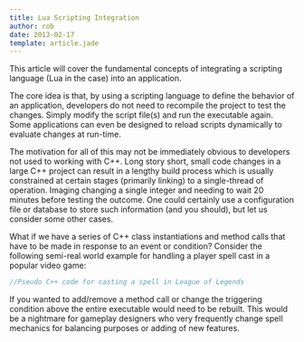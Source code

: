 ```yaml
---
title: Lua Scripting Integration
author: rob
date: 2013-02-17
template: article.jade
---
```


This article will cover the fundamental concepts of integrating a scripting language (Lua in the case) into an application.

The core idea is that, by using a scripting language to define the behavior of an application, developers do not need to recompile the project to test the changes. Simply modify the script file(s) and run the executable again. Some applications can even be designed to reload scripts dynamically to evaluate changes at run-time.

The motivation for all of this may not be immediately obvious to developers not used to working with C++. Long story short, small code changes in a large C++ project can result in a lengthy build process which is usually constrained at certain stages (primarily linking) to a single-thread of operation. Imaging changing a single integer and needing to wait 20 minutes before testing the outcome.  One could certainly use a configuration file or database to store such information (and you should), but let us consider some other cases. 

What if we have a series of C++ class instantiations and method calls that have to be made in response to an event or condition? Consider the following semi-real world example for handling a player spell cast in a popular video game:

```c++
//Pseudo C++ code for casting a spell in League of Legends
```

If you wanted to add/remove a method call or change the triggering condition above the entire executable would need to be rebuilt.  This would be a nightmare for gameplay designers who very frequently change spell mechanics for balancing purposes or adding of new features.



